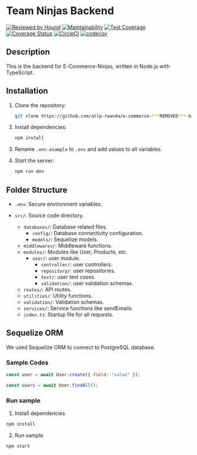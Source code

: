 # Team Ninjas Backend

[![Reviewed by Hound](https://img.shields.io/badge/Reviewed_by-Hound-8E64B0.svg)](https://houndci.com)
[![Maintainability](https://api.codeclimate.com/v1/badges/839fc3fa18d25362cd8b/maintainability)](https://codeclimate.com/github/atlp-rwanda/e-commerce-***REMOVED***-bn/maintainability)
[![Test Coverage](https://api.codeclimate.com/v1/badges/839fc3fa18d25362cd8b/test_coverage)](https://codeclimate.com/github/atlp-rwanda/e-commerce-***REMOVED***-bn/test_coverage)
[![Coverage Status](https://coveralls.io/repos/github/atlp-rwanda/e-commerce-***REMOVED***-bn/badge.svg)](https://coveralls.io/github/atlp-rwanda/e-commerce-***REMOVED***-bn)
[![CircleCI](https://dl.circleci.com/status-badge/img/gh/atlp-rwanda/e-commerce-***REMOVED***-bn/tree/develop.svg?style=svg)](https://dl.circleci.com/status-badge/redirect/gh/atlp-rwanda/e-commerce-***REMOVED***-bn/tree/develop)
[![codecov](https://codecov.io/gh/atlp-rwanda/e-commerce-***REMOVED***-bn/graph/badge.svg?token=6ZWudFPM1S)](https://codecov.io/gh/atlp-rwanda/e-commerce-***REMOVED***-bn)

## Description

This is the backend for E-Commerce-Ninjas, written in Node.js with TypeScript.

## Installation

1. Clone the repository:

   ```sh
   git clone https://github.com/atlp-rwanda/e-commerce-***REMOVED***-bn.git
   ```

2. Install dependencies:

   ```sh
   npm install
   ```

3. Rename `.env.example` to `.env` and add values to all variables.

4. Start the server:
   ```sh
   npm run dev
   ```

## Folder Structure

- `.env`: Secure environment variables.
- `src/`: Source code directory.

  - `databases/`: Database related files.
    - `config/`: Database connectivity configuration.
    - `models/`: Sequelize models.
  - `middlewares/`: Middleware functions.
  - `modules/`: Modules like User, Products, etc.
    - `user/`: user module.
      - `controller/`: user controllers.
      - `repository/`: user repositories.
      - `test/`: user test cases.
      - `validation/`: user validation schemas.
  - `routes/`: API routes.
  - `utilities/`: Utility functions.
  - `validation/`: Validation schemas.
  - `services/`: Service functions like sendEmails.
  - `index.ts`: Startup file for all requests.

## Sequelize ORM

We used Sequelize ORM to connect to PostgreSQL database.

### Sample Codes

```javascript
const user = await User.create({ field: "value" });
```

```javascript
const users = await User.findAll();
```

### Run sample

1. Install dependencies

```bash
npm install
```

2. Run sample

```bash
npm start
```
